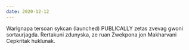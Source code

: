 ```yaml
---
date: 2020-12-12
---
```


Warlgnapa tersoan sykcan (launched) PUBLICALLY zetas zvevag gwoni sortaurjagda. Rertakuni zdunyska, ze ruan Zwekpona jon Makharvani Cepkritak huklunak.